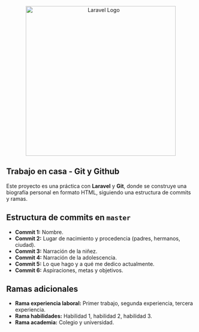 <p align="center"><a href="#" target="_blank"><img src="https://media2.dev.to/cdn-cgi/image/width=800%2Cheight=%2Cfit=scale-down%2Cgravity=auto%2Cformat=auto/https%3A%2F%2Fdev-to-uploads.s3.amazonaws.com%2Fuploads%2Farticles%2Fvxo9p3zpa0a5p3nrehgr.png" width="400" alt="Laravel Logo"></a></p>

## Trabajo en casa - Git y Github

Este proyecto es una práctica con **Laravel** y **Git**, donde se construye una biografía personal en formato HTML, siguiendo una estructura de commits y ramas.

## Estructura de commits en `master`
- **Commit 1:** Nombre.  
- **Commit 2:** Lugar de nacimiento y procedencia (padres, hermanos, ciudad).  
- **Commit 3:** Narración de la niñez.  
- **Commit 4:** Narración de la adolescencia.  
- **Commit 5:** Lo que hago y a qué me dedico actualmente.  
- **Commit 6:** Aspiraciones, metas y objetivos.  

## Ramas adicionales
- **Rama experiencia laboral:** Primer trabajo, segunda experiencia, tercera experiencia.  
- **Rama habilidades:** Habilidad 1, habilidad 2, habilidad 3.  
- **Rama academia:** Colegio y universidad.

